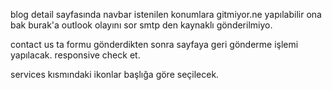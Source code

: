 blog detail sayfasında navbar istenilen konumlara gitmiyor.ne yapılabilir ona bak
burak'a outlook olayını sor smtp den kaynaklı gönderilmiyo.

contact us ta formu gönderdikten sonra sayfaya geri gönderme işlemi yapılacak.
responsive check et.

services kısmındaki ikonlar başlığa göre seçilecek.
